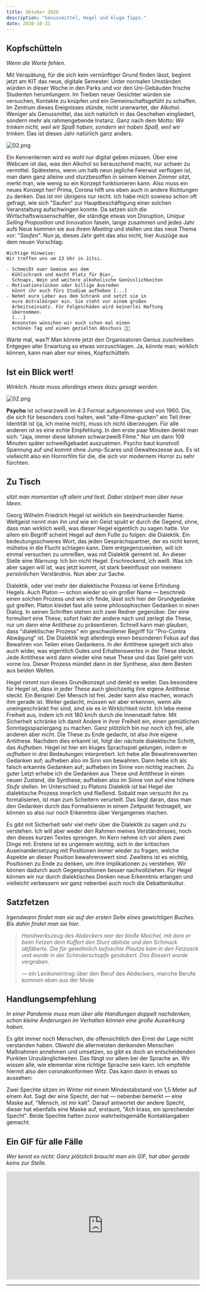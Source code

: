 ```yaml
---
title: Oktober 2020
description: "Genussmittel, Hegel und kluge Tipps."
date: 2020-10-31
---
```


## Kopfschütteln

_Wenn die Worte fehlen._

Mit Verspätung, für die sich kein vernünftiger Grund finden lässt, beginnt jetzt am KIT das neue, digitale Semester. Unter normalen Umständen würden in dieser Woche in den Parks und vor den Uni-Gebäuden frische Studenten herumlungern. Im Treiben neuer Gesichter würden sie versuchen, Kontakte zu knüpfen und ein Gemeinschaftsgefühl zu schaffen. Im Zentrum dieses Ereignisses stünde, nicht unerwartet, der Alkohol. Weniger als Genussmittel, das sich natürlich in das Geschehen eingliedert, sondern mehr als rahmengebende Instanz. Ganz nach dem Motto: _Wir trinken nicht, weil wir Spaß haben, sondern wir haben Spaß, weil wir trinken._ Das ist dieses Jahr natürlich ganz anders.

![02.png](./01.jpg)

Ein Kennenlernen wird es wohl nur digital geben müssen. Über eine Webcam ist das, was den Alkohol so berauschend macht, nur schwer zu vermittel. Spätestens, wenn um halb neun jegliche Feierwut verflogen ist, man dann ganz alleine und sturzbesoffen in seinem kleinen Zimmer sitzt, merkt man, wie wenig so ein Konzept funktionieren kann. Also muss ein neues Konzept her! Prima, Corona hilft uns eben auch in andere Richtungen zu denken. Das ist mir übrigens nur recht. Ich habe mich sowieso schon oft gefragt, wie sich "Saufen" zur Hauptbeschäftigung einer solchen Veranstaltung aufschwingen konnte. Da setzen sich die Wirtschaftswissenschaftler, die ständige etwas von Disruption, _Unique Selling Proposition_ und Innovation faseln, lange zusammen und jedes Jahr aufs Neue kommen sie aus ihrem _Meeting_ und stellen uns das neue Thema vor: "_Saufen_". Nun ja, dieses Jahr geht das also nicht, hier Auszüge aus dem neuen Vorschlag:

```
Wichtige Hinweise:
Wir treffen uns um 13 Uhr in Jitsi.

- Schmeißt euer Gemüse aus dem
  Kühlschrank und macht Platz für Bier,
  Schnaps, Wein und weitere alkoholische Genüsslichkeiten
- Motivationslücken oder billige Ausreden
  könnt ihr euch fürs Studium aufheben [...]
- Nehmt eure Leber aus dem Schrank und setzt sie in
  eure Astralkörper ein. Sie steht vor einem großen
  Arbeitseinsatz. Für Folgeschäden wird keinerlei Haftung
  übernommen.
  [...]
  Ansonsten wünschen wir euch schon mal einen
  schönen Tag und einen gezielten Abschuss 🍺🍷
```

Warte mal, was?! Man könnte jetzt den Organisatoren Genius zuschreiben. Entgegen aller Erwartung so etwas vorzuschlagen. Ja, k*önnte* man; wirklich können, kann man aber nur eines, Kopfschütteln.

## Ist ein Blick wert!

_Wirklich. Heute muss allerdings etwas dazu gesagt werden._

![02.png](./02.png)

**Psycho** ist schwarzweiß im 4:3 Format aufgenommen und von 1960. Die, die sich für besonders cool halten, weil "alte-Filme-gucken" ein Teil ihrer Identität ist (ja, ich meine mich), muss ich nicht überzeugen. Für alle anderen ist es eine echte Empfehlung. In den erste paar Minuten denkt man sich: "Jaja, immer diese lahmen schwarzweiß Filme." Nur um dann 109 Minuten später schweißgebadet auszuatmen. Psycho baut kunstvoll Spannung auf und kommt ohne Jump-Scares und Gewaltexzesse aus. Es ist vielleicht also ein Horrorfilm für die, die sich vor modernem Horror zu sehr fürchten.

## Zu Tisch

_sitzt man momentan oft allein und liest. Dabei stolpert man über neue Ideen._

Georg Wilhelm Friedrich Hegel ist wirklich ein beeindruckender Name. Weltgeist nennt man ihn und wie ein Geist spukt er durch die Gegend, ohne, dass man wirklich weiß, was dieser Hegel eigentlich zu sagen hatte. Vor allem ein Begriff scheint Hegel auf dem Fuße zu folgen: die Dialektik. Ein bedeutungsschweres Wort, das jeden Gesprächspartner, der es nicht kennt, mühelos in die Flucht schlagen kann. Dem entgegenzuwirken, will ich einmal versuchen zu umreißen, was mit Dialektik gemeint ist. An dieser Stelle eine Warnung: Ich bin nicht Hegel. Erschreckend, ich weiß. Was ich aber sagen will ist, was jetzt kommt, ist stark beeinflusst von meinem _persönlichen_ Verständnis. Nun aber zur Sache.

Dialektik, oder viel mehr der dialektische Prozess ist keine Erfindung Hegels. Auch Platon — schon wieder so ein großer Name — beschrieb einen solchen Prozess und wie ich finde, lässt sich hier der Grundgedanke gut greifen. Platon kleidet fast alle seine philosophischen Gedanken in einen Dialog. In seinen Schriften stehen sich zwei Redner gegenüber. Der eine formuliert eine These, sofort hakt der andere nach und zerlegt die These, nur um dann eine Antithese zu präsentieren. Schnell kann man glauben, dass "dialektischer Prozess" ein geschwollener Begriff für "Pro-Contra Abwägung" ist. Die Dialektik legt allerdings einen besonderen Fokus auf das Bewahren von Teilen eines Gedankens. In der Antithese spiegelt sich also auch wider, was eigentlich Gutes und Erhaltenswertes in der These steckt. Jede Antithese wird dann wieder eine neue These und das Spiel geht von vorne los. Dieser Prozess mündet dann in der Synthese, also dem Besten aus beiden Welten.

Hegel nimmt nun dieses Grundkonzept und denkt es weiter. Das besondere für Hegel ist, dass in jeder These auch gleichzeitig ihre eigene Antithese steckt. Ein Beispiel: Der Mensch ist frei. Jeder kann also machen, wonach ihm gerade ist. Weiter gedacht, müssen wir aber erkennen, wenn alle uneingeschränkt frei sind, sind sie es in Wirklichkeit nicht. Ich lebe meine Freiheit aus, indem ich mit 180 km/h durch die Innenstadt fahre. Mit Sicherheit schränke ich damit Andere in ihrer Freiheit ein, einen gemütlichen Sonntagsspaziergang zu machen. Ganz plötzlich bin nur noch ich frei, alle anderen aber nicht. Die These zu Ende gedacht, ist also ihre eigene Antithese. Nachdem dies erkannt ist, folgt der nächste dialektische Schritt, das _Aufheben._ Hegel ist hier ein kluges Sprachspiel gelungen, indem er _aufheben_ in drei Bedeutungen interpretiert. Ich hebe alle Bewahrenswerten Gedanken auf; aufheben also im Sinn von bewahren. Dann hebe ich als falsch erkannte Gedanken auf; aufheben im Sinne von nichtig machen. Zu guter Letzt erhebe ich die Gedanken aus These und Antithese in einen neuen Zustand, die Synthese; aufheben also im Sinne von auf eine höhere _Stufe_ stellen. Im Unterschied zu Platons Dialektik ist bei Hegel der dialektische Prozess innerlich und fließend. Sobald man versucht ihn zu formalisieren, ist man zum Scheitern verurteilt. Das liegt daran, dass man den Gedanken durch das Formalisieren in einem Zeitpunkt festnagelt, wir können so also nur noch Erkenntnis über Vergangenes machen.

Es gibt mit Sicherheit sehr viel mehr über die Dialektik zu sagen und zu verstehen. Ich will aber weder den Rahmen meines Verständnisses, noch den dieses kurzen Textes sprengen. Im Kern nehme ich vor allem zwei Dinge mit: Erstens ist es ungemein wichtig, sich in der kritischen Auseinandersetzung mit Positionen immer wieder zu fragen, welche Aspekte an dieser Position bewahrenswert sind. Zweitens ist es wichtig, Positionen zu Ende zu denken, um ihre Implikationen zu verstehen. Wir können dadurch auch Gegenpositionen besser nachvollziehen. Für Hegel können wir nur durch dialektisches Denken neue Erkenntnis erlangen und vielleicht verbessern wir ganz nebenbei auch noch die Debattenkultur.

## Satzfetzen

_Irgendwann findet man sie auf der ersten Seite eines gewichtigen Buches. Bis dahin findet man sie hier._

> _Handwerkszeug des Abdeckers war der bloße Meichel, mit dem er beim Fetzen dem Kuffert den Sturz ablöste und den Schmuck abfäberte. Die für gewöhnlich befoschte Plautze kam in den Fetzsack und wurde in der Schinderschupfe gesäubert. Das Bossert wurde vergraben._
>
> — ein Lexikoneintrag über den Beruf des Abdeckers, manche Berufe kommen eben aus der Mode

## Handlungsempfehlung

_In einer Pandemie muss man über alle Handlungen doppelt nachdenken, schon kleine Änderungen im Verhalten können eine große Auswirkung haben._

Es gibt immer noch Menschen, die offensichtlich den Ernst der Lage nicht verstanden haben. Obwohl die allermeisten denkenden Menschen Maßnahmen annehmen und umsetzen, so gibt es doch an entscheidenden Punkten Unzulänglichkeiten. Das fängt vor allem bei der Sprache an. Wir wissen alle, wie elementar eine richtige Sprache sein kann. Ich empfehle hiermit also den coronakonformen Witz. Das kann dann in etwas so aussehen:

Zwei Spechte sitzen im Winter mit einem Mindestabstand von 1,5 Meter auf einem Ast. Sagt der eine Specht, der hat — nebenbei bemerkt — eine Maske auf, "Mensch, ist mir kalt". Darauf antwortet der andere Specht, dieser hat ebenfalls eine Maske auf, erstaunt, "Ach krass, ein sprechender Specht". Beide Spechte hatten zuvor wahrheitsgemäße Kontaktangaben gemacht.

## Ein GIF für alle Fälle

_Wer kennt es nicht: Ganz plötzlich braucht man ein GIF, hat aber gerade keins zur Stelle._

<div style="width:100%;height:0;padding-bottom:56%;position:relative;"><iframe src="https://giphy.com/embed/Q8fN8ADCh5UWI" width="100%" height="100%" style="position:absolute" frameBorder="0" class="giphy-embed" allowFullScreen></iframe></div>

<hr/>
